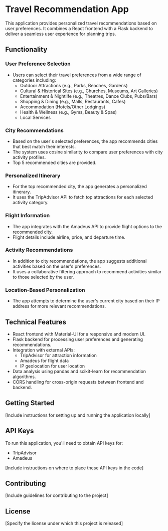 # Travel Recommendation App

This application provides personalized travel recommendations based on user preferences. It combines a React frontend with a Flask backend to deliver a seamless user experience for planning trips.

## Functionality

### User Preference Selection
- Users can select their travel preferences from a wide range of categories including:
  - Outdoor Attractions (e.g., Parks, Beaches, Gardens)
  - Cultural & Historical Sites (e.g., Churches, Museums, Art Galleries)
  - Entertainment & Nightlife (e.g., Theatres, Dance Clubs, Pubs/Bars)
  - Shopping & Dining (e.g., Malls, Restaurants, Cafes)
  - Accommodation (Hotels/Other Lodgings)
  - Health & Wellness (e.g., Gyms, Beauty & Spas)
  - Local Services

### City Recommendations
- Based on the user's selected preferences, the app recommends cities that best match their interests.
- The system uses cosine similarity to compare user preferences with city activity profiles.
- Top 5 recommended cities are provided.

### Personalized Itinerary
- For the top recommended city, the app generates a personalized itinerary.
- It uses the TripAdvisor API to fetch top attractions for each selected activity category.

### Flight Information
- The app integrates with the Amadeus API to provide flight options to the recommended city.
- Flight details include airline, price, and departure time.

### Activity Recommendations
- In addition to city recommendations, the app suggests additional activities based on the user's preferences.
- It uses a collaborative filtering approach to recommend activities similar to those selected by the user.

### Location-Based Personalization
- The app attempts to determine the user's current city based on their IP address for more relevant recommendations.

## Technical Features

- React frontend with Material-UI for a responsive and modern UI.
- Flask backend for processing user preferences and generating recommendations.
- Integration with external APIs:
  - TripAdvisor for attraction information
  - Amadeus for flight data
  - IP geolocation for user location
- Data analysis using pandas and scikit-learn for recommendation algorithms.
- CORS handling for cross-origin requests between frontend and backend.

## Getting Started

[Include instructions for setting up and running the application locally]

## API Keys

To run this application, you'll need to obtain API keys for:
- TripAdvisor
- Amadeus

[Include instructions on where to place these API keys in the code]

## Contributing

[Include guidelines for contributing to the project]

## License

[Specify the license under which this project is released]